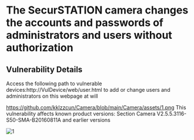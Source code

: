 # The SecurSTATION camera changes the accounts and passwords of administrators and users without authorization

## Vulnerability Details

Access the following path to vulnerable devices:http://VulDevice/web/user.html to add or change users and administrators on this webpage at will

https://github.com/kklzzcun/Camera/blob/main/Camera/assets/1.png
This vulnerability affects known product versions:
Section Camera V2.5.5.3116-S50-SMA-B20160811A and earlier versions

![1](C:\Users\酸菜鱼\Desktop\github\1.png)
